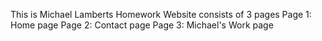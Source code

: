 This is Michael Lamberts Homework
Website consists of 3 pages
Page 1: Home page
Page 2: Contact page
Page 3: Michael's Work page
